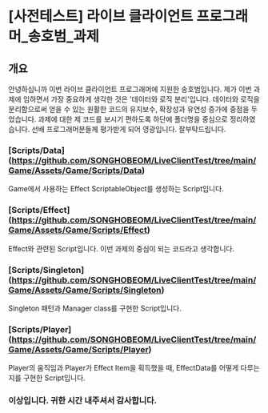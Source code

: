 # [사전테스트] 라이브 클라이언트 프로그래머_송호범_과제
## 개요

안녕하십니까 이번 라이브 클라이언트 프로그래머에 지원한 송호범입니다.
제가 이번 과제에 임하면서 가장 중요하게 생각한 것은 '데이터와 로직 분리'입니다.
데이터와 로직을 분리함으로써 얻을 수 있는 원활한 코드의 유지보수, 확장성과 유연성 증가에 중점을 두었습니다.
과제에 대한 제 코드를 보시기 편하도록 하단에 폴더명을 중심으로 정리하였습니다.
선배 프로그래머분들께 평가받게 되어 영광입니다. 잘부탁드립니다.

### [Scripts/Data] (https://github.com/SONGHOBEOM/LiveClientTest/tree/main/Game/Assets/Game/Scripts/Data)
Game에서 사용하는 Effect ScriptableObject를 생성하는 Script입니다.

### [Scripts/Effect] (https://github.com/SONGHOBEOM/LiveClientTest/tree/main/Game/Assets/Game/Scripts/Effect)
Effect와 관련된 Script입니다. 이번 과제의 중심이 되는 코드라고 생각합니다.

### [Scripts/Singleton] (https://github.com/SONGHOBEOM/LiveClientTest/tree/main/Game/Assets/Game/Scripts/Singleton)
Singleton 패턴과 Manager class를 구현한 Script입니다.

### [Scripts/Player] (https://github.com/SONGHOBEOM/LiveClientTest/tree/main/Game/Assets/Game/Scripts/Player)
Player의 움직임과 Player가 Effect Item을 획득했을 때, EffectData를 어떻게 다루는지를 구현한 Script입니다.


### 이상입니다. 귀한 시간 내주셔서 감사합니다.

